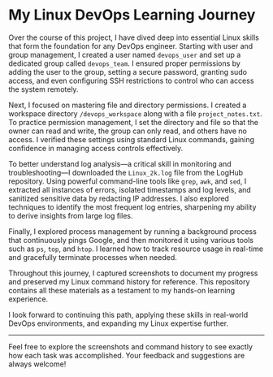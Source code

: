 # My Linux DevOps Learning Journey

Over the course of this project, I have dived deep into essential Linux skills that form the foundation for any DevOps engineer. Starting with user and group management, I created a user named `devops_user` and set up a dedicated group called `devops_team`. I ensured proper permissions by adding the user to the group, setting a secure password, granting sudo access, and even configuring SSH restrictions to control who can access the system remotely.

Next, I focused on mastering file and directory permissions. I created a workspace directory `/devops_workspace` along with a file `project_notes.txt`. To practice permission management, I set the directory and file so that the owner can read and write, the group can only read, and others have no access. I verified these settings using standard Linux commands, gaining confidence in managing access controls effectively.

To better understand log analysis—a critical skill in monitoring and troubleshooting—I downloaded the `Linux_2k.log` file from the LogHub repository. Using powerful command-line tools like `grep`, `awk`, and `sed`, I extracted all instances of errors, isolated timestamps and log levels, and sanitized sensitive data by redacting IP addresses. I also explored techniques to identify the most frequent log entries, sharpening my ability to derive insights from large log files.

Finally, I explored process management by running a background process that continuously pings Google, and then monitored it using various tools such as `ps`, `top`, and `htop`. I learned how to track resource usage in real-time and gracefully terminate processes when needed.

Throughout this journey, I captured screenshots to document my progress and preserved my Linux command history for reference. This repository contains all these materials as a testament to my hands-on learning experience.

I look forward to continuing this path, applying these skills in real-world DevOps environments, and expanding my Linux expertise further.

---

Feel free to explore the screenshots and command history to see exactly how each task was accomplished. Your feedback and suggestions are always welcome!

